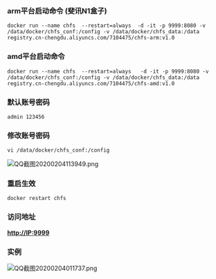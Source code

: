### arm平台启动命令 (斐讯N1盒子)
``` shell
docker run --name chfs  --restart=always  -d -it -p 9999:8080 -v /data/docker/chfs_conf:/config -v /data/docker/chfs_data:/data registry.cn-chengdu.aliyuncs.com/7104475/chfs-arm:v1.0

```
### amd平台启动命令

``` shell
docker run --name chfs  --restart=always   -d -it -p 9999:8080 -v /data/docker/chfs_conf:/config -v /data/docker/chfs_data:/data registry.cn-chengdu.aliyuncs.com/7104475/chfs-amd:v1.0
```
### 默认账号密码
``` shell
admin 123456 
```
### 修改账号密码 
``` shell
vi /data/docker/chfs_conf:/config 
```
![QQ截图20200204113949.png](https://i.loli.net/2020/02/04/5e9AnpqvVgui2da.png)
### 重启生效
``` shell
docker restart chfs
```
### 访问地址

**[http://IP:9999](http://IP:9999)**

### 实例
![QQ截图20200204011737.png](https://i.loli.net/2020/02/04/HQ85Rt4WMOiDkxJ.png)

